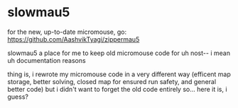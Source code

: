 # slowmau5

for the new, up-to-date micromouse, go: https://github.com/AashvikTyagi/zippermau5

slowmau5 a place for me to keep old micromouse code for uh nost-- i mean uh documentation reasons

thing is, i rewrote my micromouse code in a very different way (efficent map storage, better solving, closed map for ensured run safety, and general better code) but i didn't want to forget the old code entirely so... here it is, i guess?
